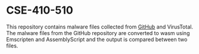 # CSE-410-510

This repository contains malware files collected from [GitHub](https://github.com/HynekPetrak/javascript-malware-collection.git) and VirusTotal. <br>
The malware files from the GitHub repository are converted to wasm using Emscripten and AssemblyScript and the output is compared between two files.
